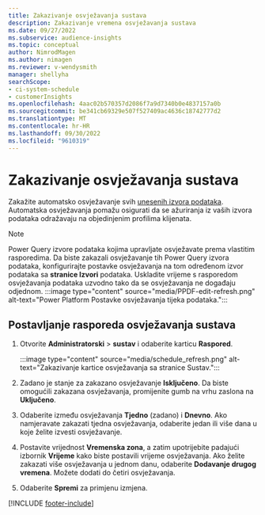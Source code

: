 ```yaml
---
title: Zakazivanje osvježavanja sustava
description: Zakazivanje vremena osvježavanja sustava
ms.date: 09/27/2022
ms.subservice: audience-insights
ms.topic: conceptual
author: NimrodMagen
ms.author: nimagen
ms.reviewer: v-wendysmith
manager: shellyha
searchScope:
- ci-system-schedule
- customerInsights
ms.openlocfilehash: 4aac02b570357d2086f7a9d7340b0e4837157a0b
ms.sourcegitcommit: be341cb69329e507f527409ac4636c18742777d2
ms.translationtype: MT
ms.contentlocale: hr-HR
ms.lasthandoff: 09/30/2022
ms.locfileid: "9610319"
---
```

# <a name="schedule-system-refresh"></a>Zakazivanje osvježavanja sustava

Zakažite automatsko osvježavanje svih [unesenih izvora podataka](data-sources.md). Automatska osvježavanja pomažu osigurati da se ažuriranja iz vaših izvora podataka odražavaju na objedinjenim profilima klijenata.

> [!NOTE]
> Power Query izvore podataka kojima upravljate osvježavate prema vlastitim rasporedima. Da biste zakazali osvježavanje tih Power Query izvora podataka, konfigurirajte postavke osvježavanja na tom određenom izvor podataka sa **stranice Izvori** podataka. Uskladite vrijeme s rasporedom osvježavanja podataka uzvodno tako da se osvježavanja ne događaju odjednom.
> :::image type="content" source="media/PPDF-edit-refresh.png" alt-text="Power Platform Postavke osvježavanja tijeka podataka.":::

## <a name="set-system-refresh-schedule"></a>Postavljanje rasporeda osvježavanja sustava

1. Otvorite **Administratorski** > **sustav** i odaberite karticu **Raspored**.

   :::image type="content" source="media/schedule_refresh.png" alt-text="Zakazivanje kartice osvježavanja sa stranice Sustav.":::

1. Zadano je stanje za zakazano osvježavanje **Isključeno**. Da biste omogućili zakazana osvježavanja, promijenite gumb na vrhu zaslona na **Uključeno**.

1. Odaberite između osvježavanja **Tjedno** (zadano) i **Dnevno**. Ako namjeravate zakazati tjedna osvježavanja, odaberite jedan ili više dana u koje želite izvesti osvježavanje.

1. Postavite vrijednost **Vremenska zona**, a zatim upotrijebite padajući izbornik **Vrijeme** kako biste postavili vrijeme osvježavanja. Ako želite zakazati više osvježavanja u jednom danu, odaberite **Dodavanje drugog vremena**. Možete dodati do četiri osvježavanja.

1. Odaberite **Spremi** za primjenu izmjena.

[!INCLUDE [footer-include](includes/footer-banner.md)]
